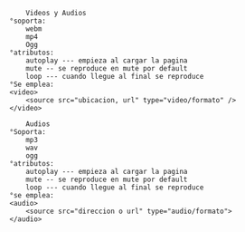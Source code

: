         Videos y Audios
    °soporta:
        webm
        mp4
        Ogg
    °atributos:
        autoplay --- empieza al cargar la pagina
        mute -- se reproduce en mute por default
        loop --- cuando llegue al final se reproduce
    °Se emplea:
    <video>
        <source src="ubicacion, url" type="video/formato" />
    </video>

        Audios
    °Soporta:
        mp3
        wav
        ogg
    °atributos:
        autoplay --- empieza al cargar la pagina
        mute -- se reproduce en mute por default
        loop --- cuando llegue al final se reproduce
    °se emplea:
    <audio>
        <source src="direccion o url" type="audio/formato">
    </audio>
